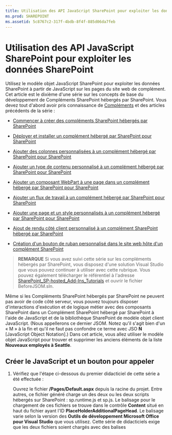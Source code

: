 ```yaml
---
title: Utilisation des API JavaScript SharePoint pour exploiter les données SharePoint
ms.prod: SHAREPOINT
ms.assetid: 5c8767c2-317f-4bdb-8f4f-885d06da7feb
---
```



# Utilisation des API JavaScript SharePoint pour exploiter les données SharePoint
Utilisez le modèle objet JavaScript SharePoint pour exploiter les données SharePoint à partir de JavaScript sur les pages du site web de complément.
Cet article est le dixième d'une série sur les concepts de base du développement de Compléments SharePoint hébergés par SharePoint. Vous devez tout d'abord avoir pris connaissance de  [Compléments](sharepoint-add-ins.md) et des articles précédents de la série :
  
    
    


-  [Commencer à créer des compléments SharePoint hébergés par SharePoint](get-started-creating-sharepoint-hosted-sharepoint-add-ins.md)
    
  
-  [Déployer et installer un complément hébergé par SharePoint pour SharePoint](deploy-and-install-a-sharepoint-hosted-sharepoint-add-in.md)
    
  
-  [Ajouter des colonnes personnalisées à un complément hébergé par SharePoint pour SharePoint](add-custom-columns-to-a-sharepoint-hostedsharepoint-add-in.md)
    
  
-  [Ajouter un type de contenu personnalisé à un complément hébergé par SharePoint pour SharePoint](add-a-custom-content-type-to-a-sharepoint-hostedsharepoint-add-in.md)
    
  
-  [Ajouter un composant WebPart à une page dans un complément hébergé par SharePoint pour SharePoint](add-a-web-part-to-a-page-in-a-sharepoint-hosted-sharepoint-add-in.md)
    
  
-  [Ajouter un flux de travail à un complément hébergé par SharePoint pour SharePoint](add-a-workflow-to-a-sharepoint-hosted-sharepoint-add-in.md)
    
  
-  [Ajouter une page et un style personnalisés à un complément hébergé par SharePoint pour SharePoint](add-a-custom-page-and-style-to-a-sharepoint-hosted-sharepoint-add-in.md)
    
  
-  [ Ajout de rendu côté client personnalisé à un complément SharePoint hébergé par SharePoint](add-custom-client-side-rendering-to-a-sharepoint-hosted-sharepoint-add-in.md)
    
  
-  [ Création d'un bouton de ruban personnalisé dans le site web hôte d'un complément SharePoint](create-a-custom-ribbon-button-in-the-host-web-of-a-sharepoint-add-in.md)
    
  

> **REMARQUE**
> Si vous avez suivi cette série sur les compléments hébergés par SharePoint, vous disposez d'une solution Visual Studio que vous pouvez continuer à utiliser avec cette rubrique. Vous pouvez également télécharger le référentiel à l'adresse  [SharePoint_SP-hosted_Add-Ins_Tutorials](https://github.com/OfficeDev/SharePoint_SP-hosted_Add-Ins_Tutorials) et ouvrir le fichier BeforeJSOM.sln.
  
    
    

Même si les Compléments SharePoint hébergés par SharePoint ne peuvent pas avoir de code côté serveur, vous pouvez toujours disposer d'interactions d'exécution et de logique métier avec des composants SharePoint dans un Complément SharePoint hébergé par SharePoint à l'aide de JavaScript et de la bibliothèque SharePoint de modèle objet client JavaScript. (Nous appellerons ce dernier JSOM. Notez qu'il s'agit bien d'un « M » à la fin et qu'il ne faut pas confondre ce terme avec JSO **N** [JavaScript Object Notation].) Dans cet article, vous allez utiliser le modèle objet JavaScript pour trouver et supprimer les anciens éléments de la liste **Nouveaux employés à Seattle**.
## Créer le JavaScript et un bouton pour appeler


1. Vérifiez que l'étape ci-dessous du premier didacticiel de cette série a été effectuée : 
    
    Ouvrez le fichier **/Pages/Default.aspx** depuis la racine du projet. Entre autres, ce fichier généré charge un des deux ou les deux scripts hébergés sur SharePoint : sp.runtime.js et sp.js. Le balisage pour le chargement de ces fichiers se trouve dans le contrôle **Content** situé en haut du fichier ayant l'ID **PlaceHolderAdditionalPageHead**. Le balisage varie selon la version des **Outils de développement Microsoft Office pour Visual Studio** que vous utilisez. Cette série de didacticiels exige que les deux fichiers soient chargés avec des balises **<script>** ordinaires dans le code HTML, et non des balises **<SharePoint:ScriptLink>**. Vérifiez que les lignes suivantes sont dans le contrôle **PlaceHolderAdditionalPageHead**,  *juste au-dessus*  de la ligne `<meta name="WebPartPageExpansion" content="full" />` :
    


  ```
  
<script type="text/javascript" src="/_layouts/15/sp.runtime.js"></script>
<script type="text/javascript" src="/_layouts/15/sp.js"></script> 

  ```


    Recherchez tout autre balisage dans le fichier, qui charge également l'un ou l'autre de ces fichiers, puis supprimez le balisage redondant. Enregistrez et fermez le fichier.
    
  
2. Dans le nœud **Scripts** de l' **Explorateur de solutions**, il est possible qu'il existe déjà un fichier Add-in.js. Si ce n'est pas le cas, mais que vous disposez d'un fichier App.js, cliquez avec le bouton droit sur App.js et renommez-le Add-in.js. S'il n'existe aucun de ces deux fichiers, créez-en un en suivant les étapes ci-dessous :
    
1. Cliquez avec le bouton droit sur le nœud **Scripts** et choisissez **Ajouter** > **Nouvel élément** > **Web**.
    
  
2. Choisissez **Fichier JavaScript** et nommez-leAdd-in.js.
    
  
3. Ouvrez le fichier Add-in.js et supprimez son contenu, le cas échéant.
    
  
4. Ajoutez les lignes suivantes au fichier. Notez ce qui suit à propos de ce code :
    
  - La ligne  `'use strict';` garantit que l'exécution de JavaScript dans le navigateur génère une exception si vous utilisez par inadvertance certaines pratiques incorrectes dans le code JavaScript.
    
  
  - La variable  `clientContext` contient un objet **SP.ClientContext** qui fait référence au site web SharePoint. L'ensemble du code JSOM commence par créer ou obtenir une référence à un objet de ce type.
    
  
  - La variable  `employeeList` comporte une référence à l'instance de liste **Nouveaux employés à Seattle**.
    
  
  - La variable  `completedItems` comporte les éléments de la liste que le script va supprimer : les éléments dont le champ **ÉtapeOrientation** est défini sur **Terminée**.
    
  

  ```
  
'use strict';

var clientContext = SP.ClientContext.get_current(); 
var employeeList = clientContext.get_web().get_lists().getByTitle('New Employees In Seattle'); 
var completedItems; 
  ```

5. Pour réduire les messages entre le navigateur client et le serveur SharePoint, le JSOM utilise un système de traitement par lots. Une seule fonction, **SP.ClientContext.executeQueryAsync**, envoie réellement des messages au serveur (et reçoit des réponses). Les appels aux API JSOM émis entre les appels de l'élément **executeQueryAsync** sont regroupés et envoyés au serveur dans un lot la prochaine fois que l'élément **executeQueryAsync** est appelé. Toutefois, il n'est généralement pas possible d'appeler une méthode d'un objet JSOM, sauf si l'objet a été transmis au client dans un appel précédent de l'élément **executeQueryAsync**. Votre script va appeler la méthode **SP.ListItem.deleteObject** de chaque élément terminé de la liste, il va donc réaliser deux appels auprès de l'élément **executeQueryAsync**: un pour obtenir une collection des éléments de liste terminés et un deuxième pour regrouper les appels de **deleteObject** et les envoyer au serveur pour exécution.
    
    Par conséquent, commencez par créer une méthode afin d'obtenir les éléments de liste auprès du serveur. Ajoutez le code suivant au fichier.
    


  ```
  
function purgeCompletedItems() {

   var camlQuery = new SP.CamlQuery(); 
   camlQuery.set_viewXml( 
         '<View><Query><Where><Eq>' + 
           '<FieldRef Name=\\'OrientationStage\\'/><Value Type=\\'Choice\\'>Completed</Value>' + 
         '</Eq></Where></Query></View>'); 
     completedItems = employeeList.getItems(camlQuery); 
}
  ```

6. Lorsque ces lignes sont envoyées au serveur et exécutées, elles créent une collection d'éléments de liste, mais le script doit transmettre cette collection au client. Cette opération est effectuée par un appel à la fonction **SP.ClientContext.load**. Ajoutez la ligne suivante à la fin de la méthode.
    
  ```
  
clientContext.load(completedItems);
  ```

7. Ajoutez un appel de l'élément **executeQueryAsync**. Cette méthode a deux paramètres, qui sont tous deux des fonctions de rappel. Le premier s'exécute si le serveur exécute toutes les commandes du lot. Le deuxième s'exécute si le serveur échoue pour une raison quelconque. Vous allez créer ces deux fonctions lors des étapes ultérieures. Ajoutez la ligne suivante à la fin de la méthode.
    
  ```
  clientContext.executeQueryAsync(deleteCompletedItems, onGetCompletedItemsFail);
  ```

8. Enfin, ajoutez la ligne suivante à la fin de la méthode. En renvoyant **false** au bouton ASP.NET qui appelle la fonction, nous annulons le comportement par défaut des boutons ASP.NET, qui consiste à recharger la page. Le rechargement de la page provoque un rechargement du fichier Add-in.js, qui à son tour réinitialise l'objet `clientContext`. Si ce rechargement est effectué entre le moment où l'élément **executeQueryAsync** envoie sa demande et celui où le serveur SharePoint renvoie la réponse, l'objet `clientContext` d'origine n'existe plus et ne peut pas traiter la réponse. La fonction est interrompue sans que les rappels d'échec ou de réussite soient exécutés. (Le comportement exact peut varier selon le navigateur.)
    
  ```
  return false;
  ```

9. Ajoutez la fonction suivante,  `deleteCompletedItems`, au fichier. Il s'agit de la fonction qui s'exécute si la fonction  `purgeCompletedItems` aboutit. Notez ce qui suit à propos de ce code :
    
  - La méthode **SP.ListItem.get_id** renvoie l'ID de l'élément de liste. Chaque élément du tableau est un objet **SP.ListItem**.
    
  
  - La méthode **SP.List.getItemById** renvoie l'objet **SP.ListItem** avec l'ID spécifié.
    
  
  - La méthode **SP.ListItem.deleteObject** marque l'élément de liste à supprimer du serveur lors de l'appel de l'élément **executeQueryAsync**.
    
  
  - Les éléments de liste doivent être copiés à partir de la collection qui est envoyée du serveur à un tableau avant d'être supprimés. Si le script a appelé la méthode **deleteObject** pour chaque élément directement dans la boucle **while**, le code JavaScript génère une erreur indiquant que la longueur de la collection est modifiée pendant l'énumération. Le message d'erreur n'est pas réellement vrai, car l'élément n'est pas vraiment supprimé jusqu'à ce que les appels **deleteObject** soient regroupés et envoyés au serveur. Toutefois, le JSOM est conçu pour simuler les exceptions qui se produisent sur le serveur (où le code ne doit pas modifier la taille d'une collection pendant l'énumération de celle-ci). Cependant, les tableaux ont une taille fixe, par conséquent, l'appel de l'élément **deleteObject** sur un élément d'un tableau supprime l'élément de la liste, mais ne modifie pas la taille du tableau.
    
  

  ```
  function deleteCompletedItems() {

    var itemArray = new Array();
    var listItemEnumerator = completedItems.getEnumerator();

    while (listItemEnumerator.moveNext()) {
        var item = listItemEnumerator.get_current();
        itemArray.push(item);
    }

    var i;
    for (i = 0; i < itemArray.length; i++) {
        employeeList.getItemById(itemArray[i].get_id()).deleteObject();
    }

    clientContext.executeQueryAsync(onDeleteCompletedItemsSuccess, onDeleteCompletedItemsFail);
}
  ```

10. Ajoutez la fonction suivante,  `onDeleteCompletedItemsSuccess`, au fichier. Il s'agit de la fonction qui s'exécute si les éléments terminés sont supprimés (ou si la liste ne comporte aucun élément terminé). La deuxième ligne,  `location.reload(true);`, entraîne le rechargement de la page à partir du serveur. Cette opération est pratique, car le composant WebPart de vue de liste de la page affiche les éléments terminés jusqu'à l'actualisation de la page. (Le fichier Add-in.js est rechargé également, mais cela n'entraîne aucun problème, car il le fait d'une manière qui n'interrompt pas de fonction JavaScript en cours d'exécution.)
    
  ```
  
function onDeleteCompletedItemsSuccess() {
    alert('Completed orientations have been deleted.');
    location.reload(true);
}
  ```

11. Ajoutez au fichier les deux fonctions suivantes de rappel en cas d'échec.
    
  ```
  
// Failure callbacks

function onGetCompletedItemsFail(sender, args) {
    alert('Unable to get completed items. Error:' + args.get_message() + '\\n' + args.get_stackTrace());
}

function onDeleteCompletedItemsFail(sender, args) {
    alert('Unable to delete completed items. Error:' + args.get_message() + '\\n' + args.get_stackTrace());
}
  ```

12. Ouvrez le fichier default.aspx et recherchez l'élément **asp:Content** avec l'ID **PlaceHolderMain**.
    
  
13. Ajoutez le balisage suivant entre l'élément **WebPartPages:WebPartZone** et le premier des deux éléments **asp:Hyperlink**. Notez que la valeur du gestionnaire **OnClientClick** est `return purgeCompletedItems()` au lieu de `purgeCompletedItems()`. L'élément  `false` renvoyé par la fonction indique à ASP.NET de ne pas recharger la page.
    
  ```HTML
  
<p><asp:Button runat="server" OnClientClick="return purgeCompletedItems()"
  ID="purgecompleteditemsbutton" Text="Purge Completed Items" /></p>
  ```

14. Régénérez le projet dans Visual Studio.
    
  
15. Pour limiter la nécessité de définir manuellement l' **étape d'orientation** des éléments de liste surTerminée lors du test du complément, ouvrez le fichier elements.xml pour l'instance de liste **NouveauxEmployésÀSeattle** (et pas le fichier elements.xml pour le modèle de liste **OrientationDesNouveauxEmployés**) et ajoutez le balisage  `<Field Name="OrientationStage">Completed</Field>` comme dernier enfant aux éléments **Row**.
    
    Voici un exemple de la façon dont l'élément **Rows** doit se présenter.
    


  ```
  
<Rows>
  <Row>
    <Field Name="Title">Tom Higginbotham</Field>
    <Field Name="Division">Manufacturing</Field>
    <Field Name="OrientationStage">Completed</Field>
  </Row>
  <Row>
    <Field Name="Title">Satomi Hayakawa</Field>
    <Field Name="OrientationStage">Completed</Field>
  </Row>
  <Row>
    <Field Name="Title">Cassi Hicks</Field>
  </Row>
  <Row>
    <Field Name="Title">Lertchai Treetawatchaiwong</Field>
  </Row>
</Rows>
  ```


## Exécuter et tester le complément


  
    
    

1. Activez les fenêtres contextuelles sur le navigateur utilisé par Visual Studio lors du débogage.
    
  
2. Utilisez la touche F5 pour déployer et exécuter votre complément. Visual Studio effectue une installation temporaire du complément sur votre site SharePoint de test et exécute immédiatement celui-ci.
    
  
3. La page d'accueil du complément s'ouvre et la liste comporte au moins un élément dont le champ **Étape d'orientation** est défini sur **Terminée**.
    
   **Liste avant la suppression des éléments terminés**

  

     ![Liste des nouveaux employés de Seattle avec la colonne « Étape Orientation » pour les deux éléments définis sur Terminé. Il existe un bouton étiqueté « Purger les éléments terminés » sous la liste.](images/e5e4eef8-a218-4797-aabc-c52adbd2d96d.PNG)
  

  

  
4. Lorsque la page d'accueil du complément est complètement chargée, choisissez le bouton **Supprimer les éléments terminés**. Si l'opération aboutit (en d'autres termes, si vous ne recevez aucun message d'échec), tous les éléments **terminés** ont été supprimés et un message contextuel vous indique **Les orientations terminées ont été supprimées**.
    
  
5. Fermez la fenêtre contextuelle afin que la page se recharge et que les éléments **terminés** n'apparaissent plus dans le composant WebPart de vue de liste.
    
   **Liste après la suppression des éléments terminés**

  

     ![Liste des nouveaux employés de Seattle avec deux fois moins d'éléments qu'avant, et aucun d'entre eux n'a l'élément « Étape d'orientation » défini sur Terminé.](images/a0330fad-1473-4fde-9df2-8be0b37df1a1.PNG)
  

  

  
6. Pour mettre fin à la session de débogage, fermez la fenêtre du navigateur ou arrêtez le débogage dans Visual Studio. Chaque fois que vous appuyez sur F5, Visual Studio retire la version précédente du complément et installe la plus récente.
    
  
7. Vous allez travailler avec ce complément et la solution Visual Studio dans d'autres articles. Il est donc recommandé de retirer le complément une dernière fois lorsque vous avez terminé de travailler et n'allez pas le réutiliser pendant un moment. Cliquez avec le bouton droit de la souris sur le projet dans l' **Explorateur de solutions** et choisissez **Retirer**.
    
  

## 
<a name="Nextsteps"> </a>

Dans l'article suivant de cette série, vous allez ajouter du code JavaScript à une page du site web de complément qui fonctionne avec des données SharePoint sur le site web hôte :  [ Utilisation de données de site web hôte JavaScript dans le site web de complément](work-with-host-web-data-from-javascript-in-the-add-in-web.md).
  
    
    

